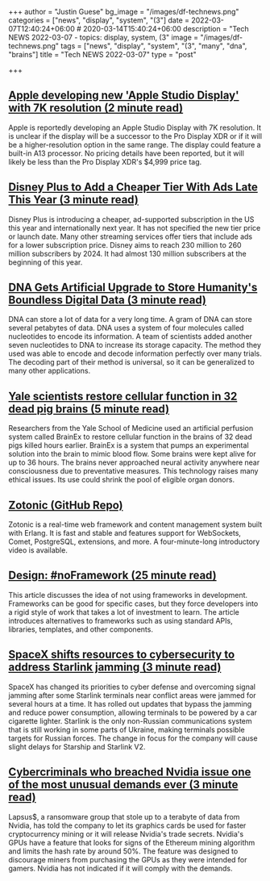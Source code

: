 +++
author = "Justin Guese"
bg_image = "/images/df-technews.png"
categories = ["news", "display", "system", "(3"]
date = 2022-03-07T12:40:24+06:00 # 2020-03-14T15:40:24+06:00
description = "Tech NEWS 2022-03-07 - topics: display, system, (3"
image = "/images/df-technews.png"
tags = ["news", "display", "system", "(3", "many", "dna", "brains"]
title = "Tech NEWS 2022-03-07"
type = "post"

+++

## [Apple developing new 'Apple Studio Display' with 7K resolution (2 minute read)](https://appleinsider.com/articles/22/03/04/apple-developing-new-apple-studio-display-with-7k-resolution)

Apple is reportedly developing an Apple Studio Display with 7K resolution. It is unclear if the display will be a successor to the Pro Display XDR or if it will be a higher-resolution option in the same range. The display could feature a built-in A13 processor. No pricing details have been reported, but it will likely be less than the Pro Display XDR's $4,999 price tag.

## [Disney Plus to Add a Cheaper Tier With Ads Late This Year (3 minute read)](https://www.cnet.com/tech/services-and-software/disney-plus-to-add-cheaper-tier-with-ads-late-this-year/)

Disney Plus is introducing a cheaper, ad-supported subscription in the US this year and internationally next year. It has not specified the new tier price or launch date. Many other streaming services offer tiers that include ads for a lower subscription price. Disney aims to reach 230 million to 260 million subscribers by 2024. It had almost 130 million subscribers at the beginning of this year.

## [DNA Gets Artificial Upgrade to Store Humanity's Boundless Digital Data (3 minute read)](https://www.cnet.com/news/dna-gets-artificial-upgrade-to-store-humanitys-boundless-digital-data/)

DNA can store a lot of data for a very long time. A gram of DNA can store several petabytes of data. DNA uses a system of four molecules called nucleotides to encode its information. A team of scientists added another seven nucleotides to DNA to increase its storage capacity. The method they used was able to encode and decode information perfectly over many trials. The decoding part of their method is universal, so it can be generalized to many other applications.

## [Yale scientists restore cellular function in 32 dead pig brains (5 minute read)](https://bigthink.com/surprising-science/zombie-pigs-brainex/)

Researchers from the Yale School of Medicine used an artificial perfusion system called BrainEx to restore cellular function in the brains of 32 dead pigs killed hours earlier. BrainEx is a system that pumps an experimental solution into the brain to mimic blood flow. Some brains were kept alive for up to 36 hours. The brains never approached neural activity anywhere near consciousness due to preventative measures. This technology raises many ethical issues. Its use could shrink the pool of eligible organ donors.

## [Zotonic (GitHub Repo)](https://github.com/zotonic/zotonic)

Zotonic is a real-time web framework and content management system built with Erlang. It is fast and stable and features support for WebSockets, Comet, PostgreSQL, extensions, and more. A four-minute-long introductory video is available.

## [Design: #noFramework (25 minute read)](https://javarome.medium.com/design-noframework-bbc00a02d9b3)

This article discusses the idea of not using frameworks in development. Frameworks can be good for specific cases, but they force developers into a rigid style of work that takes a lot of investment to learn. The article introduces alternatives to frameworks such as using standard APIs, libraries, templates, and other components.

## [SpaceX shifts resources to cybersecurity to address Starlink jamming (3 minute read)](https://spacenews.com/spacex-shifts-resources-to-cybersecurity-to-address-starlink-jamming/)

SpaceX has changed its priorities to cyber defense and overcoming signal jamming after some Starlink terminals near conflict areas were jammed for several hours at a time. It has rolled out updates that bypass the jamming and reduce power consumption, allowing terminals to be powered by a car cigarette lighter. Starlink is the only non-Russian communications system that is still working in some parts of Ukraine, making terminals possible targets for Russian forces. The change in focus for the company will cause slight delays for Starship and Starlink V2.

## [Cybercriminals who breached Nvidia issue one of the most unusual demands ever (3 minute read)](https://arstechnica.com/information-technology/2022/03/cybercriminals-who-breached-nvidia-issue-one-of-the-most-unusual-demands-ever/)

Lapsus$, a ransomware group that stole up to a terabyte of data from Nvidia, has told the company to let its graphics cards be used for faster cryptocurrency mining or it will release Nvidia's trade secrets. Nvidia's GPUs have a feature that looks for signs of the Ethereum mining algorithm and limits the hash rate by around 50%. The feature was designed to discourage miners from purchasing the GPUs as they were intended for gamers. Nvidia has not indicated if it will comply with the demands.

